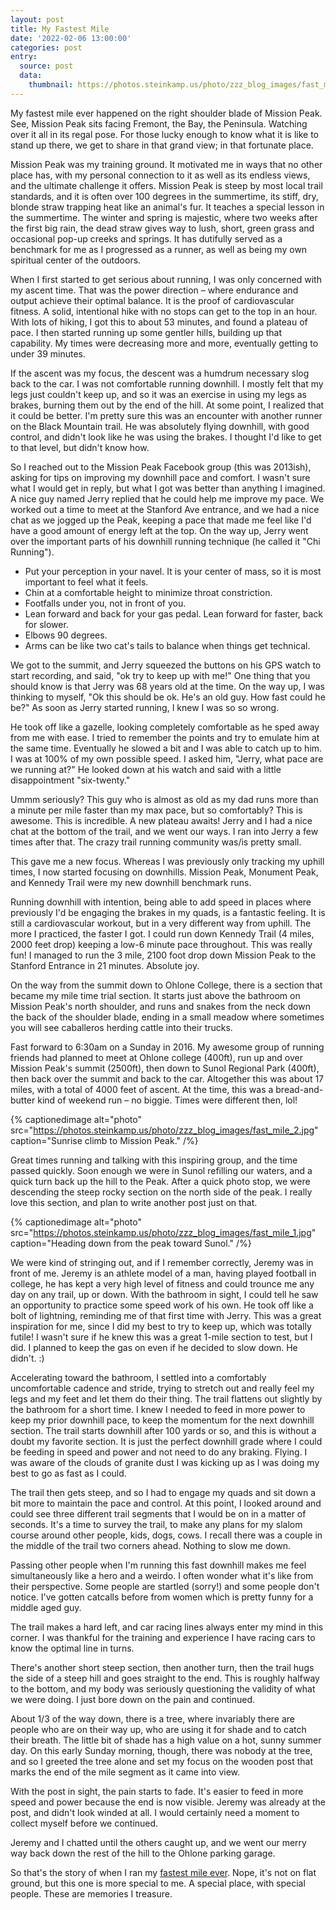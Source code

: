 ```yaml
---
layout: post
title: My Fastest Mile
date: '2022-02-06 13:00:00'
categories: post
entry:
  source: post
  data:
    thumbnail: https://photos.steinkamp.us/photo/zzz_blog_images/fast_mile_1.jpg
---
```


My fastest mile ever happened on the right shoulder blade of Mission Peak. See, Mission Peak sits facing Fremont, the Bay, the Peninsula. Watching over it all in its regal pose. For those lucky enough to know what it is like to stand up there, we get to share in that grand view; in that fortunate place.

Mission Peak was my training ground. It motivated me in ways that no other place has, with my personal connection to it as well as its endless views, and the ultimate challenge it offers. Mission Peak is steep by most local trail standards, and it is often over 100 degrees in the summertime, its stiff, dry, blonde straw trapping heat like an animal's fur. It teaches a special lesson in the summertime. The winter and spring is majestic, where two weeks after the first big rain, the dead straw gives way to lush, short, green grass and occasional pop-up creeks and springs. It has dutifully served as a benchmark for me as I progressed as a runner, as well as being my own spiritual center of the outdoors.

When I first started to get serious about running, I was only concerned with my ascent time. That was the power direction – where endurance and output achieve their optimal balance. It is the proof of cardiovascular fitness. A solid, intentional hike with no stops can get to the top in an hour. With lots of hiking, I got this to about 53 minutes, and found a plateau of pace. I then started running up some gentler hills, building up that capability. My times were decreasing more and more, eventually getting to under 39 minutes.

If the ascent was my focus, the descent was a humdrum necessary slog back to the car. I was not comfortable running downhill. I mostly felt that my legs just couldn't keep up, and so it was an exercise in using my legs as brakes, burning them out by the end of the hill. At some point, I realized that it could be better. I'm pretty sure this was an encounter with another runner on the Black Mountain trail. He was absolutely flying downhill, with good control, and didn't look like he was using the brakes. I thought I'd like to get to that level, but didn't know how.

So I reached out to the Mission Peak Facebook group (this was 2013ish), asking for tips on improving my downhill pace and comfort. I wasn't sure what I would get in reply, but what I got was better than anything I imagined. A nice guy named Jerry replied that he could help me improve my pace. We worked out a time to meet at the Stanford Ave entrance, and we had a nice chat as we jogged up the Peak, keeping a pace that made me feel like I'd have a good amount of energy left at the top. On the way up, Jerry went over the important parts of his downhill running technique (he called it "Chi Running").

* Put your perception in your navel. It is your center of mass, so it is most important to feel what it feels.
* Chin at a comfortable height to minimize throat constriction.
* Footfalls under you, not in front of you.
* Lean forward and back for your gas pedal. Lean forward for faster, back for slower.
* Elbows 90 degrees.
* Arms can be like two cat's tails to balance when things get technical.

We got to the summit, and Jerry squeezed the buttons on his GPS watch to start recording, and said, "ok try to keep up with me!" One thing that you should know is that Jerry was 68 years old at the time. On the way up, I was thinking to myself, "Ok this should be ok. He's an old guy. How fast could he be?" As soon as Jerry started running, I knew I was so so wrong.

He took off like a gazelle, looking completely comfortable as he sped away from me with ease. I tried to remember the points and try to emulate him at the same time. Eventually he slowed a bit and I was able to catch up to him. I was at 100% of my own possible speed. I asked him, "Jerry, what pace are we running at?" He looked down at his watch and said with a little disappointment "six-twenty."

Ummm seriously? This guy who is almost as old as my dad runs more than a minute per mile faster than my max pace, but so comfortably? This is awesome. This is incredible. A new plateau awaits! Jerry and I had a nice chat at the bottom of the trail, and we went our ways. I ran into Jerry a few times after that. The crazy trail running community was/is pretty small.

This gave me a new focus. Whereas I was previously only tracking my uphill times, I now started focusing on downhills. Mission Peak, Monument Peak, and Kennedy Trail were my new downhill benchmark runs.

Running downhill with intention, being able to add speed in places where previously I'd be engaging the brakes in my quads, is a fantastic feeling. It is still a cardiovascular workout, but in a very different way from uphill. The more I practiced, the faster I got. I could run down Kennedy Trail (4 miles, 2000 feet drop) keeping a low-6 minute pace throughout. This was really fun! I managed to run the 3 mile, 2100 foot drop down Mission Peak to the Stanford Entrance in 21 minutes. Absolute joy.

On the way from the summit down to Ohlone College, there is a section that became my mile time trial section. It starts just above the bathroom on Mission Peak's north shoulder, and runs and snakes from the neck down the back of the shoulder blade, ending in a small meadow where sometimes you will see caballeros herding cattle into their trucks.

Fast forward to 6:30am on a Sunday in 2016. My awesome group of running friends had planned to meet at Ohlone college (400ft), run up and over Mission Peak's summit (2500ft), then down to Sunol Regional Park (400ft), then back over the summit and back to the car. Altogether this was about 17 miles, with a total of 4000 feet of ascent. At the time, this was a bread-and-butter kind of weekend run – no biggie. Times were different then, lol!

{% captionedimage alt="photo"
  src="https://photos.steinkamp.us/photo/zzz_blog_images/fast_mile_2.jpg"
      caption="Sunrise climb to Mission Peak." /%}

Great times running and talking with this inspiring group, and the time passed quickly. Soon enough we were in Sunol refilling our waters, and a quick turn back up the hill to the Peak. After a quick photo stop, we were descending the steep rocky section on the north side of the peak. I really love this section, and plan to write another post just on that.

{% captionedimage alt="photo"
  src="https://photos.steinkamp.us/photo/zzz_blog_images/fast_mile_1.jpg"
      caption="Heading down from the peak toward Sunol." /%}

We were kind of stringing out, and if I remember correctly, Jeremy was in front of me. Jeremy is an athlete model of a man, having played football in college, he has kept a very high level of fitness and could trounce me any day on any trail, up or down. With the bathroom in sight, I could tell he saw an opportunity to practice some speed work of his own. He took off like a bolt of lightning, reminding me of that first time with Jerry. This was a great inspiration for me, since I did my best to try to keep up, which was totally futile! I wasn't sure if he knew this was a great 1-mile section to test, but I did. I planned to keep the gas on even if he decided to slow down. He didn't. :)

Accelerating toward the bathroom, I settled into a comfortably uncomfortable cadence and stride, trying to stretch out and really feel my legs and my feet and let them do their thing. The trail flattens out slightly by the bathroom for a short time. I knew I needed to feed in more power to keep my prior downhill pace, to keep the momentum for the next downhill section. The trail starts downhill after 100 yards or so, and this is without a doubt my favorite section. It is just the perfect downhill grade where I could be feeding in speed and power and not need to do any braking. Flying. I was aware of the clouds of granite dust I was kicking up as I was doing my best to go as fast as I could.

The trail then gets steep, and so I had to engage my quads and sit down a bit more to maintain the pace and control. At this point, I looked around and could see three different trail segments that I would be on in a matter of seconds. It's a time to survey the trail, to make any plans for my slalom course around other people, kids, dogs, cows. I recall there was a couple in the middle of the trail two corners ahead. Nothing to slow me down.

Passing other people when I'm running this fast downhill makes me feel simultaneously like a hero and a weirdo. I often wonder what it's like from their perspective. Some people are startled (sorry!) and some people don't notice. I've gotten catcalls before from women which is pretty funny for a middle aged guy.

The trail makes a hard left, and car racing lines always enter my mind in this corner. I was thankful for the training and experience I have racing cars to know the optimal line in turns.

There's another short steep section, then another turn, then the trail hugs the side of a steep hill and goes straight to the end. This is roughly halfway to the bottom, and my body was seriously questioning the validity of what we were doing. I just bore down on the pain and continued.

About 1/3 of the way down, there is a tree, where invariably there are people who are on their way up, who are using it for shade and to catch their breath. The little bit of shade has a high value on a hot, sunny summer day. On this early Sunday morning, though, there was nobody at the tree, and so I greeted the tree alone and set my focus on the wooden post that marks the end of the mile segment as it came into view.

With the post in sight, the pain starts to fade. It's easier to feed in more speed and power because the end is now visible. Jeremy was already at the post, and didn't look winded at all. I would certainly need a moment to collect myself before we continued.

Jeremy and I chatted until the others caught up, and we went our merry way back down the rest of the hill to the Ohlone parking garage.

So that's the story of when I ran my [fastest mile ever](https://www.strava.com/activities/684076989/overview). Nope, it's not on flat ground, but this one is more special to me. A special place, with special people. These are memories I treasure.
